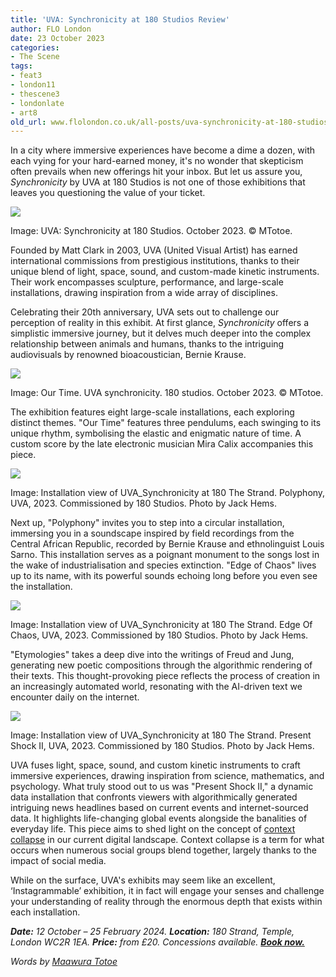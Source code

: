 ```yaml
---
title: 'UVA: Synchronicity at 180 Studios Review'
author: FLO London
date: 23 October 2023
categories:
- The Scene
tags:
- feat3
- london11
- thescene3
- londonlate
- art8
old_url: www.flolondon.co.uk/all-posts/uva-synchronicity-at-180-studios-review.html
---
```


In a city where immersive experiences have become a dime a dozen, with each vying for your hard-earned money, it's no wonder that skepticism often prevails when new offerings hit your inbox. But let us assure you, *Synchronicity* by UVA at 180 Studios is not one of those exhibitions that leaves you questioning the value of your ticket.

![](https://images.squarespace-cdn.com/content/v1/5c9534c4af4683461d462c6b/53437d24-e117-4aa7-8e6e-800eb3c80a24/UVA%3A+Synchronicity+at+180+Studios+2.jpg)

Image: UVA: Synchronicity at 180 Studios. October 2023. © MTotoe.

Founded by Matt Clark in 2003, UVA (United Visual Artist) has earned international commissions from prestigious institutions, thanks to their unique blend of light, space, sound, and custom-made kinetic instruments. Their work encompasses sculpture, performance, and large-scale installations, drawing inspiration from a wide array of disciplines.

Celebrating their 20th anniversary, UVA sets out to challenge our perception of reality in this exhibit. At first glance, *Synchronicity* offers a simplistic immersive journey, but it delves much deeper into the complex relationship between animals and humans, thanks to the intriguing audiovisuals by renowned bioacoustician, Bernie Krause.

![](https://images.squarespace-cdn.com/content/v1/5c9534c4af4683461d462c6b/532443e3-28b5-40fc-a4a4-df480948095c/Our+Time.+UVA+synchronicity.+180+studios.jpg)

Image: Our Time. UVA synchronicity. 180 studios. October 2023. © MTotoe.

The exhibition features eight large-scale installations, each exploring distinct themes. "Our Time" features three pendulums, each swinging to its unique rhythm, symbolising the elastic and enigmatic nature of time. A custom score by the late electronic musician Mira Calix accompanies this piece.

![](https://images.squarespace-cdn.com/content/v1/5c9534c4af4683461d462c6b/a5ad6dfc-c170-4a9c-a38a-2bebe880fdee/Installation+view+of+UVA_Synchronicity+at+180+The+Strand.+Polyphony%2C+UVA%2C+2023.+Commissioned+by+180+Studios.+Photo+by+Jack+Hems_5.jpg)

Image: Installation view of UVA\_Synchronicity at 180 The Strand. Polyphony, UVA, 2023. Commissioned by 180 Studios. Photo by Jack Hems.

Next up, "Polyphony" invites you to step into a circular installation, immersing you in a soundscape inspired by field recordings from the Central African Republic, recorded by Bernie Krause and ethnolinguist Louis Sarno. This installation serves as a poignant monument to the songs lost in the wake of industrialisation and species extinction. "Edge of Chaos" lives up to its name, with its powerful sounds echoing long before you even see the installation.

![](https://images.squarespace-cdn.com/content/v1/5c9534c4af4683461d462c6b/3455b2e3-efb4-4b86-b8ad-6e9c1860320c/Installation+view+of+UVA_Synchronicity+at+180+The+Strand.+Edge+Of+Chaos%2C+UVA%2C+2023.+Commissioned+by+180+Studios.+Photo+by+Jack+Hems.jpg)

Image: Installation view of UVA\_Synchronicity at 180 The Strand. Edge Of Chaos, UVA, 2023. Commissioned by 180 Studios. Photo by Jack Hems.

"Etymologies" takes a deep dive into the writings of Freud and Jung, generating new poetic compositions through the algorithmic rendering of their texts. This thought-provoking piece reflects the process of creation in an increasingly automated world, resonating with the AI-driven text we encounter daily on the internet.

![](https://images.squarespace-cdn.com/content/v1/5c9534c4af4683461d462c6b/a40f3299-16fe-47c3-9f18-dd83541038cb/Installation+view+of+UVA_Synchronicity+at+180+The+Strand.+Present+Shock+II%2C+UVA%2C+2023.+Commissioned+by+180+Studios.+Photo+by+Jack+Hems_2.jpg)

Image: Installation view of UVA\_Synchronicity at 180 The Strand. Present Shock II, UVA, 2023. Commissioned by 180 Studios. Photo by Jack Hems.

UVA fuses light, space, sound, and custom kinetic instruments to craft immersive experiences, drawing inspiration from science, mathematics, and psychology. What truly stood out to us was "Present Shock II," a dynamic data installation that confronts viewers with algorithmically generated intriguing news headlines based on current events and internet-sourced data. It highlights life-changing global events alongside the banalities of everyday life. This piece aims to shed light on the concept of [context collapse](https://jasonmbartz.medium.com/understanding-context-collapse-and-the-restoration-of-our-walled-gardens-1325bf527cf) in our current digital landscape. Context collapse is a term for what occurs when numerous social groups blend together, largely thanks to the impact of social media.

While on the surface, UVA's exhibits may seem like an excellent, ‘Instagrammable’ exhibition, it in fact will engage your senses and challenge your understanding of reality through the enormous depth that exists within each installation.

***Date:*** *12 October – 25 February 2024.* ***Location:*** *180 Strand, Temple, London WC2R 1EA.* ***Price:*** *from £20. Concessions available.* [***Book now.***](https://www.180studios.com/uva)

*Words by* [*Maawura Totoe*](../about-1/maawura-totoe-founder.html)